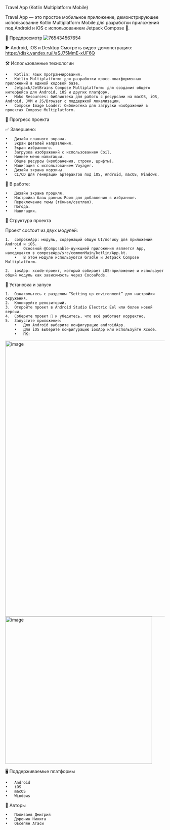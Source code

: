 Travel App (Kotlin Multiplatform Mobile)

Travel App — это простое мобильное приложение, демонстрирующее использование Kotlin Multiplatform Mobile для разработки приложений под Android и iOS с использованием Jetpack Compose 🚀.

📱 Предпросмотр
![765434567654](https://github.com/user-attachments/assets/0349ce19-41cd-427c-9b71-ef0d38ebbb7c)

▶️ Android, iOS и Desktop
Смотреть видео-демонстрацию: https://disk.yandex.ru/i/aSJ75MmE-xUF6Q

🛠️ Использованные технологии

	•	Kotlin: язык программирования.
	•	Kotlin Multiplatform: для разработки кросс-платформенных приложений в единой кодовой базе.
	•	Jetpack/JetBrains Compose Multiplatform: для создания общего интерфейса для Android, iOS и других платформ.
	•	Moko Resources: библиотека для работы с ресурсами на macOS, iOS, Android, JVM и JS/Browser с поддержкой локализации.
	•	Compose Image Loader: библиотека для загрузки изображений в проектах Compose Multiplatform.

🚀 Прогресс проекта

✅ Завершено:

	•	Дизайн главного экрана.
	•	Экран деталей направления.
	•	Экран избранного.
	•	Загрузка изображений с использованием Coil.
	•	Нижнее меню навигации.
	•	Общие ресурсы (изображения, строки, шрифты).
	•	Навигация с использованием Voyager.
	•	Дизайн экрана корзины.
	•	CI/CD для генерации артефактов под iOS, Android, macOS, Windows.

🚧 В работе:

	•	Дизайн экрана профиля.
	•	Настройка базы данных Room для добавления в избранное.
	•	Переключение темы (тёмная/светлая).
	•	Погода.
 	•	Навигация.

📂 Структура проекта

Проект состоит из двух модулей:

	1.	composeApp: модуль, содержащий общую UI/логику для приложений Android и iOS.
		•	Основной @Composable-функцией приложения является App, находящаяся в composeApp/src/commonMain/kotlin/App.kt.
		•	В этом модуле используются Gradle и Jetpack Compose Multiplatform.
 
	2.	iosApp: xcode-проект, который собирает iOS-приложение и использует общий модуль как зависимость через CocoaPods.

🔧 Установка и запуск

	1.	Ознакомьтесь с разделом “Setting up environment” для настройки окружения.
	2.	Клонируйте репозиторий.
	3.	Откройте проект в Android Studio Electric Eel или более новой версии.
	4.	Соберите проект 🔨 и убедитесь, что всё работает корректно.
	5.	Запустите приложение:
		•	Для Android выберите конфигурацию androidApp.
		•	Для iOS выберите конфигурацию iosApp или используйте Xcode.
  		•	ПК:
    		
<img width="868" alt="image" src="https://github.com/user-attachments/assets/1d00405a-ce3f-4b40-a9b9-5580671b355c" />
		
<img width="464" alt="image" src="https://github.com/user-attachments/assets/5e27c7c3-8c31-4001-9ed4-d8cb345e614c" />

 
🖥️ Поддерживаемые платформы

	•	Android
	•	iOS
	•	macOS
	•	Windows

📜 Авторы

	•	Поливаев Дмитрий
 	•	Доронин Никита
  	•	Овсепян Агаси
